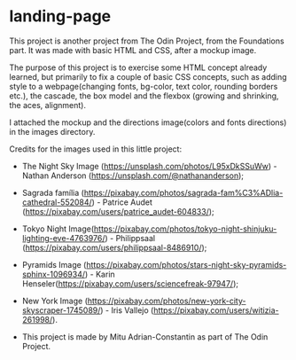 # landing-page

This project is another project from The Odin Project, from the Foundations part. It was made with basic HTML and CSS, after a mockup image.

The purpose of this project is to exercise some HTML concept already learned, but primarily to fix a couple of basic CSS concepts, such as adding style to a webpage(changing fonts, bg-color, text color, rounding borders etc.), the cascade, the box model and the flexbox (growing and shrinking, the aces, alignment).

I attached the mockup and the directions image(colors and fonts directions) in the images directory.

Credits for the images used in this little project:

- The Night Sky Image (https://unsplash.com/photos/L95xDkSSuWw) - Nathan Anderson (https://unsplash.com/@nathananderson);

- Sagrada família (https://pixabay.com/photos/sagrada-fam%C3%ADlia-cathedral-552084/) - Patrice Audet (https://pixabay.com/users/patrice_audet-604833/);

- Tokyo Night Image(https://pixabay.com/photos/tokyo-night-shinjuku-lighting-eve-4763976/) - Philippsaal (https://pixabay.com/users/philippsaal-8486910/);

- Pyramids Image (https://pixabay.com/photos/stars-night-sky-pyramids-sphinx-1096934/) - Karin Henseler(https://pixabay.com/users/sciencefreak-97947/);

- New York Image (https://pixabay.com/photos/new-york-city-skyscraper-1745089/) - Iris Vallejo (https://pixabay.com/users/witizia-261998/).

* This project is made by Mitu Adrian-Constantin as part of The Odin Project.